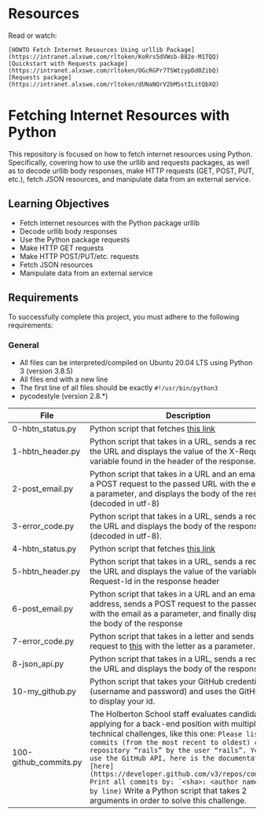 # Resources
Read or watch:
```
[HOWTO Fetch Internet Resources Using urllib Package](https://intranet.alxswe.com/rltoken/KoRrs5dVWsb-B82e-M1TQQ)
[Quickstart with Requests package](https://intranet.alxswe.com/rltoken/OGcRGPr7TSWtzypDd0ZibQ)
[Requests package](https://intranet.alxswe.com/rltoken/dUNaNQrV2bMSstILitQbXQ)
```
# Fetching Internet Resources with Python

This repository is focused on how to fetch internet resources using Python. Specifically, covering how to use the urllib and requests packages, as well as to decode urllib body responses, make HTTP requests (GET, POST, PUT, etc.), fetch JSON resources, and manipulate data from an external service.

## Learning Objectives

- Fetch internet resources with the Python package urllib
- Decode urllib body responses
- Use the Python package requests
- Make HTTP GET requests
- Make HTTP POST/PUT/etc. requests
- Fetch JSON resources
- Manipulate data from an external service

## Requirements

To successfully complete this project, you must adhere to the following requirements:

### General

- All files can be interpreted/compiled on Ubuntu 20.04 LTS using Python 3 (version 3.8.5)
- All files end with a new line
- The first line of all files should be exactly `#!/usr/bin/python3`
- pycodestyle (version 2.8.*)

| File             | Description                                                                                                                |
|------------------|----------------------------------------------------------------------------------------------------------------------------|
| 0-hbtn_status.py | Python script that fetches [this link](https://alx-intranet.hbtn.io/status)                                                             |
| 1-hbtn_header.py | Python script that takes in a URL, sends a request to the URL and displays the value of the X-Request-Id variable found in the header of the response. |
| 2-post_email.py  | Python script that takes in a URL and an email, sends a POST request to the passed URL with the email as a parameter, and displays the body of the response (decoded in utf-8) |
| 3-error_code.py  | Python script that takes in a URL, sends a request to the URL and displays the body of the response (decoded in utf-8). |
| 4-hbtn_status.py | Python script that fetches [this link](https://alx-intranet.hbtn.io/status)                                                             |
| 5-hbtn_header.py | Python script that takes in a URL, sends a request to the URL and displays the value of the variable X-Request-Id in the response header |
| 6-post_email.py  | Python script that takes in a URL and an email address, sends a POST request to the passed URL with the email as a parameter, and finally displays the body of the response |
| 7-error_code.py  | Python script that takes in a letter and sends a POST request to [this](http://0.0.0.0:5000/search_user) with the letter as a parameter. |
| 8-json_api.py    | Python script that takes in a URL, sends a request to the URL and displays the body of the response.                          |
| 10-my_github.py  | Python script that takes your GitHub credentials (username and password) and uses the GitHub API to display your id.         |
|100-github_commits.py | The Holberton School staff evaluates candidates applying for a back-end position with multiple technical challenges, like this one: ```Please list 10 commits (from the most recent to oldest) of the repository “rails” by the user “rails”. You must use the GitHub API, here is the documentation [here](https://developer.github.com/v3/repos/commits/). Print all commits by: `<sha>: <author name>` (one by line)``` Write a Python script that takes 2 arguments in order to solve this challenge.